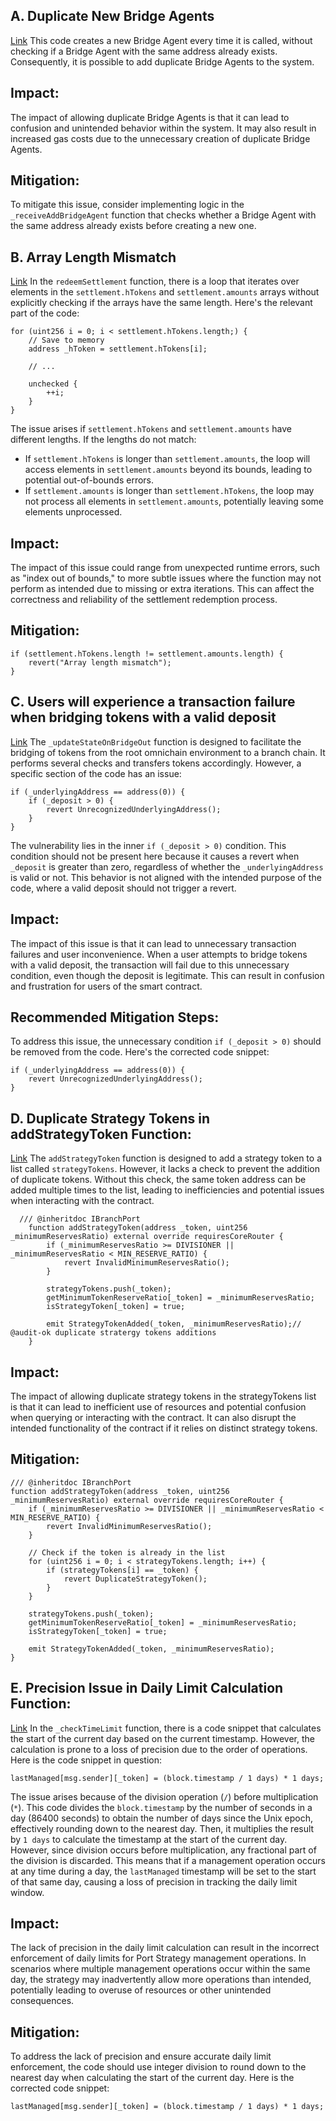 ## A. Duplicate New Bridge Agents
[Link](https://github.com/code-423n4/2023-09-maia/blob/f5ba4de628836b2a29f9b5fff59499690008c463/src/ArbitrumCoreBranchRouter.sol#L126-L143)
This code creates a new Bridge Agent every time it is called, without checking if a Bridge Agent with the same address already exists. Consequently, it is possible to add duplicate Bridge Agents to the system.
## Impact:
The impact of allowing duplicate Bridge Agents is that it can lead to confusion and unintended behavior within the system. It may also result in increased gas costs due to the unnecessary creation of duplicate Bridge Agents.
## Mitigation:
To mitigate this issue, consider implementing logic in the `_receiveAddBridgeAgent` function that checks whether a Bridge Agent with the same address already exists before creating a new one. 
## B. Array Length Mismatch
[Link](https://github.com/code-423n4/2023-09-maia/blob/f5ba4de628836b2a29f9b5fff59499690008c463/src/RootBridgeAgent.sol#L318-L344)
In the `redeemSettlement` function, there is a loop that iterates over elements in the `settlement.hTokens` and `settlement.amounts` arrays without explicitly checking if the arrays have the same length. Here's the relevant part of the code:
```solidity
for (uint256 i = 0; i < settlement.hTokens.length;) {
    // Save to memory
    address _hToken = settlement.hTokens[i];

    // ...

    unchecked {
        ++i;
    }
}
```
The issue arises if `settlement.hTokens` and `settlement.amounts` have different lengths. If the lengths do not match:

- If `settlement.hTokens` is longer than `settlement.amounts`, the loop will access elements in `settlement.amounts` beyond its bounds, leading to potential out-of-bounds errors.
- If `settlement.amounts` is longer than `settlement.hTokens`, the loop may not process all elements in `settlement.amounts`, potentially leaving some elements unprocessed.
## Impact:
The impact of this issue could range from unexpected runtime errors, such as "index out of bounds," to more subtle issues where the function may not perform as intended due to missing or extra iterations. This can affect the correctness and reliability of the settlement redemption process.
## Mitigation:
```solidity
if (settlement.hTokens.length != settlement.amounts.length) {
    revert("Array length mismatch");
}
```
## C. Users will experience a transaction failure when bridging tokens with a valid deposit
[Link](https://github.com/code-423n4/2023-09-maia/blob/f5ba4de628836b2a29f9b5fff59499690008c463/src/RootBridgeAgent.sol#L1131-L1146)
The `_updateStateOnBridgeOut` function is designed to facilitate the bridging of tokens from the root omnichain environment to a branch chain. It performs several checks and transfers tokens accordingly. However, a specific section of the code has an issue:
```solidity
if (_underlyingAddress == address(0)) {
    if (_deposit > 0) {
        revert UnrecognizedUnderlyingAddress();
    }
}

```
The vulnerability lies in the inner `if (_deposit > 0)` condition. This condition should not be present here because it causes a revert when `_deposit` is greater than zero, regardless of whether the `_underlyingAddress` is valid or not. This behavior is not aligned with the intended purpose of the code, where a valid deposit should not trigger a revert.
## Impact:
The impact of this issue is that it can lead to unnecessary transaction failures and user inconvenience. When a user attempts to bridge tokens with a valid deposit, the transaction will fail due to this unnecessary condition, even though the deposit is legitimate. This can result in confusion and frustration for users of the smart contract.
## Recommended Mitigation Steps:
To address this issue, the unnecessary condition `if (_deposit > 0)` should be removed from the code. Here's the corrected code snippet:
```solidity
if (_underlyingAddress == address(0)) {
    revert UnrecognizedUnderlyingAddress();
}
```
## D. Duplicate Strategy Tokens in addStrategyToken Function:
[Link](https://github.com/code-423n4/2023-09-maia/blob/f5ba4de628836b2a29f9b5fff59499690008c463/src/BranchPort.sol#L362-L372)
The `addStrategyToken` function is designed to add a strategy token to a list called `strategyTokens`. However, it lacks a check to prevent the addition of duplicate tokens. Without this check, the same token address can be added multiple times to the list, leading to inefficiencies and potential issues when interacting with the contract.
```solidity
  /// @inheritdoc IBranchPort
    function addStrategyToken(address _token, uint256 _minimumReservesRatio) external override requiresCoreRouter {
        if (_minimumReservesRatio >= DIVISIONER || _minimumReservesRatio < MIN_RESERVE_RATIO) {
            revert InvalidMinimumReservesRatio();
        }

        strategyTokens.push(_token);
        getMinimumTokenReserveRatio[_token] = _minimumReservesRatio;
        isStrategyToken[_token] = true;

        emit StrategyTokenAdded(_token, _minimumReservesRatio);// @audit-ok duplicate stratergy tokens additions
    }
```
## Impact:
The impact of allowing duplicate strategy tokens in the strategyTokens list is that it can lead to inefficient use of resources and potential confusion when querying or interacting with the contract. It can also disrupt the intended functionality of the contract if it relies on distinct strategy tokens.
## Mitigation:
```solidity
/// @inheritdoc IBranchPort
function addStrategyToken(address _token, uint256 _minimumReservesRatio) external override requiresCoreRouter {
    if (_minimumReservesRatio >= DIVISIONER || _minimumReservesRatio < MIN_RESERVE_RATIO) {
        revert InvalidMinimumReservesRatio();
    }

    // Check if the token is already in the list
    for (uint256 i = 0; i < strategyTokens.length; i++) {
        if (strategyTokens[i] == _token) {
            revert DuplicateStrategyToken();
        }
    }

    strategyTokens.push(_token);
    getMinimumTokenReserveRatio[_token] = _minimumReservesRatio;
    isStrategyToken[_token] = true;

    emit StrategyTokenAdded(_token, _minimumReservesRatio);
}

```
## E. Precision Issue in Daily Limit Calculation Function:
[Link](https://github.com/code-423n4/2023-09-maia/blob/f5ba4de628836b2a29f9b5fff59499690008c463/src/BranchPort.sol#L485-L494)
In the `_checkTimeLimit` function, there is a code snippet that calculates the start of the current day based on the current timestamp. However, the calculation is prone to a loss of precision due to the order of operations. Here is the code snippet in question:
```solidity
lastManaged[msg.sender][_token] = (block.timestamp / 1 days) * 1 days;
```
The issue arises because of the division operation (`/`) before multiplication (`*`). This code divides the `block.timestamp` by the number of seconds in a day (86400 seconds) to obtain the number of days since the Unix epoch, effectively rounding down to the nearest day. Then, it multiplies the result by `1 days` to calculate the timestamp at the start of the current day. However, since division occurs before multiplication, any fractional part of the division is discarded. This means that if a management operation occurs at any time during a day, the `lastManaged` timestamp will be set to the start of that same day, causing a loss of precision in tracking the daily limit window.
## Impact:
The lack of precision in the daily limit calculation can result in the incorrect enforcement of daily limits for Port Strategy management operations. In scenarios where multiple management operations occur within the same day, the strategy may inadvertently allow more operations than intended, potentially leading to overuse of resources or other unintended consequences.
## Mitigation:
To address the lack of precision and ensure accurate daily limit enforcement, the code should use integer division to round down to the nearest day when calculating the start of the current day. Here is the corrected code snippet:
```solidity
lastManaged[msg.sender][_token] = (block.timestamp / 1 days) * 1 days;
```
